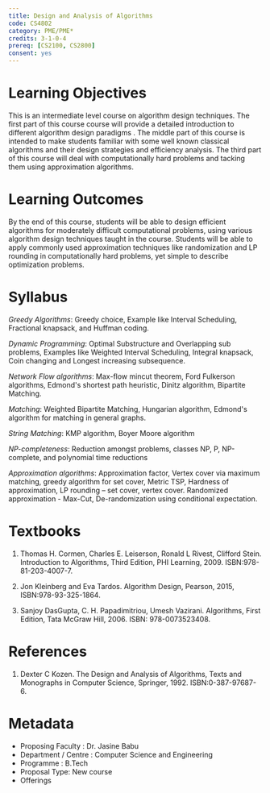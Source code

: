 ```yaml
---
title: Design and Analysis of Algorithms
code: CS4802
category: PME/PME*
credits: 3-1-0-4
prereq: [CS2100, CS2800]
consent: yes
---
```


# Learning Objectives 

This is an intermediate level course on algorithm design techniques. The first part of this course course will provide a detailed introduction to different algorithm design paradigms . The middle part of this course is intended to make students familiar with some well known classical algorithms and their design strategies and efficiency analysis. The third part of this course will deal with computationally hard problems and tacking them using approximation algorithms.

# Learning Outcomes 

By the end of this course, students will be able to design efficient algorithms for moderately difficult computational problems, using various algorithm design techniques taught in the course. Students will be able to apply commonly used approximation techniques like randomization and LP rounding in computationally hard problems, yet simple to describe optimization problems.

# Syllabus 

*Greedy Algorithms*: Greedy choice, Example like Interval Scheduling, Fractional knapsack, and Huffman coding.

*Dynamic Programming*: Optimal Substructure and Overlapping sub problems, Examples like Weighted Interval Scheduling, Integral knapsack, Coin changing and Longest increasing subsequence.

*Network Flow algorithms*: Max-flow mincut theorem, Ford Fulkerson algorithms, Edmond's shortest path heuristic, Dinitz algorithm, Bipartite Matching.

*Matching*: Weighted Bipartite Matching, Hungarian algorithm, Edmond's algorithm for matching in general graphs.

*String Matching*: KMP algorithm, Boyer Moore algorithm

*NP-completeness*: Reduction amongst problems, classes NP, P, NP-complete, and polynomial time reductions

*Approximation algorithms*: Approximation factor, Vertex cover via maximum matching, greedy algorithm for set cover, Metric TSP, Hardness of approximation, LP rounding – set cover, vertex cover. Randomized approximation - Max-Cut, De-randomization using conditional expectation.

# Textbooks

1.	Thomas H. Cormen, Charles E. Leiserson, Ronald L Rivest, Clifford Stein.
  	Introduction to Algorithms, Third Edition, PHI Learning, 2009.
	ISBN:978-81-203-4007-7. 	

2. 	Jon	Kleinberg and Eva Tardos. 
	Algorithm Design, Pearson, 2015,
	ISBN:978-93-325-1864.	

3. 	Sanjoy DasGupta, C. H. Papadimitriou, Umesh Vazirani. 
	Algorithms, First Edition, Tata McGraw Hill, 2006.
	ISBN: 978-0073523408. 	

# References
 	
1. 	Dexter C Kozen.
	The Design and Analysis of Algorithms, 
	Texts and Monographs in Computer Science, Springer, 1992.
	ISBN:0-387-97687-6.

# Metadata
 
* Proposing Faculty : Dr. Jasine Babu
* Department / Centre : Computer Science and Engineering
* Programme : B.Tech
* Proposal Type: New course
* Offerings
